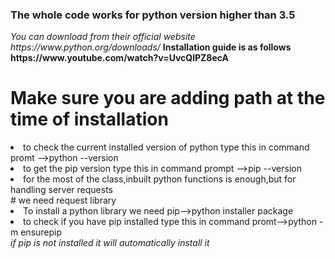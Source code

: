 <h3>The whole code works for python version higher than 3.5</h3>
<i>You can download from their official website https://www.python.org/downloads/</i>
<b>Installation guide is as follows https://www.youtube.com/watch?v=UvcQlPZ8ecA</b>

# Make sure you are adding path at the time of installation
<li>to check the current installed version of python type this in command promt -->python --version</li>
<li>to get the pip version type this in command prompt -->pip --version</li>
<li>for the most of the class,inbuilt python functions is enough,but for handling server requests</li>
# we need request library
<li>To install a python library we need pip-->python installer package</li>
<li>to check if you have pip installed type this in command promt-->python -m ensurepip </li>
<i>if pip is not installed it will automatically install it</i>
